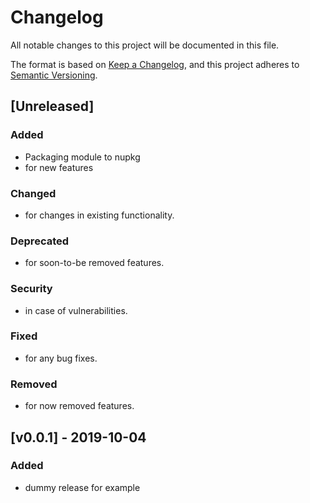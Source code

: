 # Changelog

All notable changes to this project will be documented in this file.

The format is based on [Keep a Changelog](https://keepachangelog.com/en/1.0.0/),
and this project adheres to [Semantic Versioning](https://semver.org/spec/v2.0.0.html).

## [Unreleased]

### Added

- Packaging module to nupkg
- for new features

### Changed

- for changes in existing functionality.

### Deprecated

- for soon-to-be removed features.

### Security

- in case of vulnerabilities.

### Fixed

- for any bug fixes.

### Removed

- for now removed features.

## [v0.0.1] - 2019-10-04

### Added

- dummy release for example
